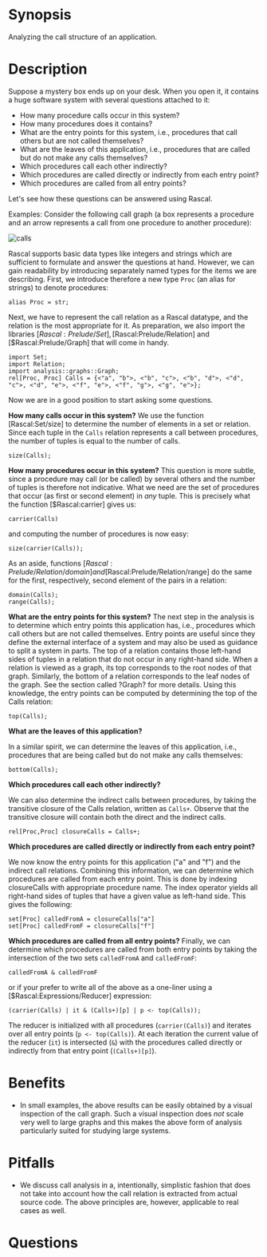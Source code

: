 # Synopsis
Analyzing the call structure of an application.

# Description

Suppose a mystery box ends up on your desk. When you open it, it contains a huge software system with several questions attached to it:

* How many procedure calls occur in this system?
* How many procedures does it contains?
* What are the entry points for this system, i.e., procedures that call others but are not called themselves?
* What are the leaves of this application, i.e., procedures that are called but do not make any calls themselves?
* Which procedures call each other indirectly?
* Which procedures are called directly or indirectly from each entry point?
* Which procedures are called from all entry points?

Let's see how these questions can be answered using Rascal.

Examples:
Consider the following call graph (a box represents a procedure and an arrow represents a call from one procedure to another procedure):

![calls](calls.png)



Rascal supports basic data types like integers and strings which are sufficient to formulate and answer the questions at hand. However, we
can gain readability by introducing separately named types for the items we are describing. 
First, we introduce therefore a new type `Proc` (an alias for strings) to denote procedures:
```rascal-shell
alias Proc = str;
```
Next, we have to represent the call relation as a Rascal datatype, and the relation is the most appropriate for it.
As preparation, we also import the libraries [$Rascal:Prelude/Set], [$Rascal:Prelude/Relation] and [$Rascal:Prelude/Graph] that will come in handy.
```rascal-shell-continue
import Set;
import Relation;
import analysis::graphs::Graph;
rel[Proc, Proc] Calls = {<"a", "b">, <"b", "c">, <"b", "d">, <"d", "c">, <"d", "e">, <"f", "e">, <"f", "g">, <"g", "e">};
```
Now we are in a good position to start asking some questions.

__How many calls occur in this system?__
We use the function [Rascal:Set/size] to determine the number of elements in a set or relation.
Since each tuple in the `Calls` relation represents a call between procedures, the number of tuples is equal
to the number of calls.
```rascal-shell-continue
size(Calls);
```
__How many procedures occur in this system?__ This question is more subtle, since a procedure may call (or be called) by
several others and the number of tuples is therefore not indicative. What we need are the set of procedures that
occur (as first or second element) in _any_ tuple. This is precisely what the function [$Rascal:carrier] gives us:
```rascal-shell-continue
carrier(Calls)
```
and computing the number of procedures is now easy:
```rascal-shell-continue
size(carrier(Calls));
```
As an aside, functions [$Rascal:Prelude/Relation/domain] and [$Rascal:Prelude/Relation/range] do the same for the first, respectively, second element of the pairs in a relation:
```rascal-shell-continue
domain(Calls);
range(Calls);
```
__What are the entry points for this system?__
The next step in the analysis is to determine which entry points this application has, i.e., procedures which call others but are 
not called themselves. Entry points are useful since they define the external interface of a system and may also be used as guidance to
split a system in parts. The top of a relation contains those left-hand sides of tuples in a relation that do not occur in any 
right-hand side. When a relation is viewed as a graph, its top corresponds to the root nodes of that graph. Similarly, the bottom of a 
relation corresponds to the leaf nodes of the graph. See the section called ?Graph? for more details. Using this knowledge, the entry
points can be computed by determining the top of the Calls relation:
```rascal-shell-continue
top(Calls);
```
__What are the leaves of this application?__

In a similar spirit, we can determine the leaves of this application, i.e., procedures that are being called but do not make any calls
themselves:
```rascal-shell-continue
bottom(Calls);
```
__Which procedures call each other indirectly?__

We can also determine the indirect calls between procedures, by taking the transitive closure of the Calls relation, written as `Calls+`. 
Observe that the transitive closure will contain both the direct and the indirect calls.
```rascal-shell-continue
rel[Proc,Proc] closureCalls = Calls+;
```
__Which procedures are called directly or indirectly from each entry point?__

We now know the entry points for this application ("a" and "f") and the indirect call relations. Combining this information, 
we can determine which procedures are called from each entry point. This is done by indexing closureCalls with appropriate procedure name.
The index operator yields all right-hand sides of tuples that have a given value as left-hand side. This gives the following:
```rascal-shell-continue
set[Proc] calledFromA = closureCalls["a"]
set[Proc] calledFromF = closureCalls["f"]
```
__Which procedures are called from all entry points?__
Finally, we can determine which procedures are called from both entry points by taking the intersection of the two sets 
 `calledFromA` and `calledFromF`:
```rascal-shell-continue
calledFromA & calledFromF
```
or if your prefer to write all of the above as a one-liner using a [$Rascal:Expressions/Reducer] expression:
```rascal-shell-continue
(carrier(Calls) | it & (Calls+)[p] | p <- top(Calls));
```
The reducer is initialized with  all procedures (`carrier(Calls)`) and iterates over all entry points (`p <- top(Calls)`).
At each iteration the current value of the reducer (`it`) is intersected (`&`) with the procedures called directly or indirectly
from that entry point (`(Calls+)[p]`).

# Benefits
* In small examples, the above results can be easily obtained by a visual inspection of the call graph.
Such a visual inspection does _not_ scale very well to large graphs and this makes the above form of analysis particularly suited for studying large systems.

# Pitfalls
* We discuss call analysis in a, intentionally, simplistic fashion that does not take into account how the call relation
  is extracted from actual source code.
  The above principles are, however, applicable to real cases as well.

 # Questions
